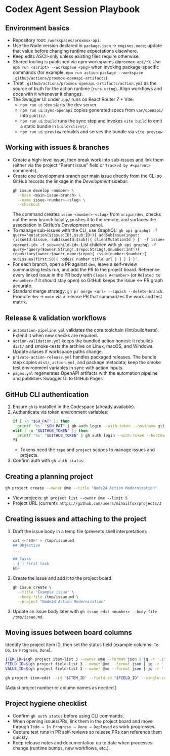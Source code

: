 # Codex Agent Session Playbook

## Environment basics
- Repository root: `/workspaces/proxmox-api`.
- Use the Node version declared in `package.json` → `engines.node`; update that value before changing runtime expectations elsewhere.
- Keep edits ASCII-only unless existing files require otherwise.
- Shared tooling is published via npm workspaces (`@proxmox-api/*`). Use `npm run <script> --workspace <pkg>` when invoking package-specific commands (for example, `npm run action:package --workspace .github/actions/proxmox-openapi-artifacts`).
- Treat `.github/actions/proxmox-openapi-artifacts/action.yml` as the source of truth for the action runtime (`runs.using`). Align workflows and docs with it whenever it changes.
- The Swagger UI under `app/` runs on React Router 7 + Vite:
  - `npm run ui:dev` starts the dev server.
  - `npm run ui:sync-openapi` copies generated specs from `var/openapi/` into `public/`.
  - `npm run ui:build` runs the sync step and invokes `vite build` to emit a static bundle in `build/client/`.
  - `npm run ui:preview` rebuilds and serves the bundle via `vite preview`.

## Working with issues & branches
- Create a high-level issue, then break work into sub-issues and link them (either via the project “Parent issue” field or `Tracked by #<parent>` comments).
- Create one development branch per main issue directly from the CLI so GitHub records the linkage in the *Development* sidebar:
  ```bash
  gh issue develop <number> \
    --base <main-issue-branch> \
    --name issue-<number>-<slug> \
    --checkout
  ```
  The command creates `issue-<number>-<slug>` from `origin/dev`, checks out the new branch locally, pushes it to the remote, and surfaces the association in GitHub’s *Development* panel.
- To manage sub-issues with the CLI, use GraphQL: `gh api graphql -f query='mutation($issue:ID!,$sub:ID!){ addSubIssue(input:{issueId:$issue, subIssueId:$sub}){ clientMutationId } }' -f issue=<parent-id> -f sub=<child-id>`. List children with `gh api graphql -f query='query($owner:String!,$repo:String!,$number:Int!){ repository(owner:$owner,name:$repo){ issue(number:$number){ subIssues(first:50){ nodes{ number title url } } } } }'`.
- For each branch, open a PR against `dev`, leave a self-review summarizing tests run, and add the PR to the project board. Reference every linked issue in the PR body with `Closes #<number>` (or `Related to #<number>` if it should stay open) so GitHub keeps the issue ↔️ PR graph accurate.
- Standard merge strategy: `gh pr merge <url> --squash --delete-branch`. Promote `dev` → `main` via a release PR that summarizes the work and test matrix.

## Release & validation workflows
- `automation-pipeline.yml` validates the core toolchain (lint/build/tests). Extend it when new checks are required.
- `action-validation.yml` keeps the bundled action honest: it rebuilds `dist/` and smoke-tests the archive on Linux, macOS, and Windows. Update aliases if workspace paths change.
- `private-action-release.yml` handles packaged releases. The bundle step copies `dist/`, `action.yml`, and package metadata; keep the smoke test environment variables in sync with action inputs.
- `pages.yml` regenerates OpenAPI artifacts with the automation pipeline and publishes Swagger UI to GitHub Pages.

## GitHub CLI authentication
1. Ensure `gh` is installed in the Codespace (already available).
2. Authenticate via token environment variables:
   ```bash
   if [ -n "$GH_PAT" ]; then
     printf '%s' "$GH_PAT" | gh auth login --with-token --hostname github.com
   elif [ -n "$GITHUB_TOKEN" ]; then
     printf '%s' "$GITHUB_TOKEN" | gh auth login --with-token --hostname github.com
   fi
   ```
   - Tokens need the `repo` and `project` scopes to manage issues and projects.
3. Confirm auth with `gh auth status`.

## Creating a planning project
```bash
gh project create --owner @me --title "Node24 Action Modernization"
```
- View projects: `gh project list --owner @me --limit 5`
- Project URL (current): `https://github.com/users/mihailfox/projects/3`

## Creating issues and attaching to the project
1. Draft the issue body in a temp file (prevents shell interpretation):
   ```bash
   cat <<'EOF' > /tmp/issue.md
   ## Objective
   ...

   ## Tasks
   - [ ] First task
   EOF
   ```
2. Create the issue and add it to the project board:
   ```bash
   gh issue create \
     --title "Example issue" \
     --body-file /tmp/issue.md \
     --project "Node24 Action Modernization"
   ```
3. Update an issue body later with `gh issue edit <number> --body-file /tmp/issue.md`.

## Moving issues between board columns
Identify the project item ID, then set the status field (example columns: `To Do`, `In Progress`, `Done`).
```bash
ITEM_ID=$(gh project item-list 3 --owner @me --format json | jq -r '.items[] | select(.content.number==71) | .id')
FIELD_ID=$(gh project field-list 3 --owner @me --format json | jq -r '.fields[] | select(.name=="Status") | .id')
VALUE_ID=$(gh project field-list 3 --owner @me --format json | jq -r '.fields[] | select(.name=="Status") | .options[] | select(.name=="In Progress") | .id')

gh project item-edit --id "$ITEM_ID" --field-id "$FIELD_ID" --single-select-option-id "$VALUE_ID"
```
(Adjust project number or column names as needed.)

## Project hygiene checklist
- Confirm `gh auth status` before using CLI commands.
- When opening issues/PRs, link them in the project board and move through `Todo → In Progress → Done → Deployed` as work progresses.
- Capture test runs in PR self-reviews so release PRs can reference them quickly.
- Keep release notes and documentation up to date when processes change (runtime bumps, new workflows, etc.).
